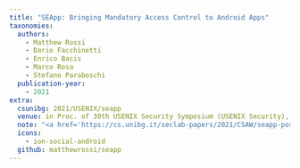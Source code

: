 ```yaml
---
title: "SEApp: Bringing Mandatory Access Control to Android Apps"
taxonomies:
  authors:
    - Matthew Rossi
    - Dario Facchinetti
    - Enrico Bacis
    - Marco Rosa
    - Stefano Paraboschi
  publication-year:
    - 2021
extra:
  csunibg: 2021/USENIX/seapp
  venue: in Proc. of 30th USENIX Security Symposium (USENIX Security), Virtual. August 11-13, 2021
  note: "<a href='https://cs.unibg.it/seclab-papers/2021/CSAW/seapp-poster.pdf'>CSAW 2021 Poster</a><br><a href='https://cs.unibg.it/seclab-papers/2022/USENIX/seapp-poster.pdf'>USENIX Security 2022 Poster</a><br><a href='https://cs.unibg.it/seclab-papers/2021/CSAW/arc-finalist-certificate.pdf'><u>CSAW 2021 Applied Research Competition Finalist A</u></a> & <a href='https://drive.google.com/file/d/1kUxstkCdRUDYZQDfT2TFn8_X568Y-3R5/view?usp=sharing'><u>B</u></a>"
  icons:
    - ion-social-android
  github: matthewrossi/seapp
---
```

